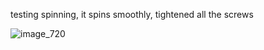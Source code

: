 testing spinning, it spins smoothly, tightened all the screws

![image_720](https://github.com/morotonai/replac3d/assets/156618723/1d587841-b3f3-4773-95e3-1a3d7d5459ea)


